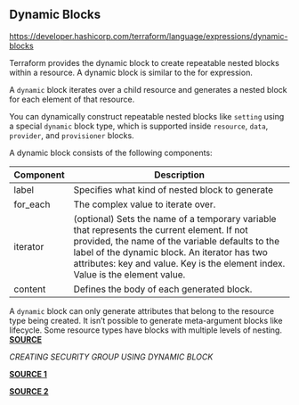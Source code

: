 ## Dynamic Blocks

https://developer.hashicorp.com/terraform/language/expressions/dynamic-blocks  

Terraform provides the dynamic block to create repeatable nested blocks within a resource. A dynamic block is similar to the for expression. 

A `dynamic` block iterates over a child resource and generates a nested block for each element of that resource.

You can dynamically construct repeatable nested blocks like `setting` using a special `dynamic` block type, which is supported inside `resource`, `data`, `provider`, and `provisioner` blocks.

A dynamic block consists of the following components:

|Component | Description |
|----------|--------------|   
|label | Specifies what kind of nested block to generate   |
|for_each  | The complex value to iterate over.|
| iterator | (optional) Sets the name of a temporary variable that represents the current element. If not provided, the name of the variable defaults to the label of the dynamic block. An iterator has two attributes: key and value. Key is the element index. Value is the element value.|
| content  | Defines the body of each generated block.|

A `dynamic` block can only generate attributes that belong to the resource type being created. It isn’t possible to generate meta-argument blocks like lifecycle. Some resource types have blocks with multiple levels of nesting. 
**[SOURCE](https://spacelift.io/blog/terraform-dynamic-blocks)**

_CREATING SECURITY GROUP USING DYNAMIC BLOCK_

**[SOURCE 1](https://learning-ocean.com/tutorials/terraform/terraform-security-group)**

**[SOURCE 2](https://www.cloudbolt.io/terraform-best-practices/terraform-dynamic-blocks/)**

